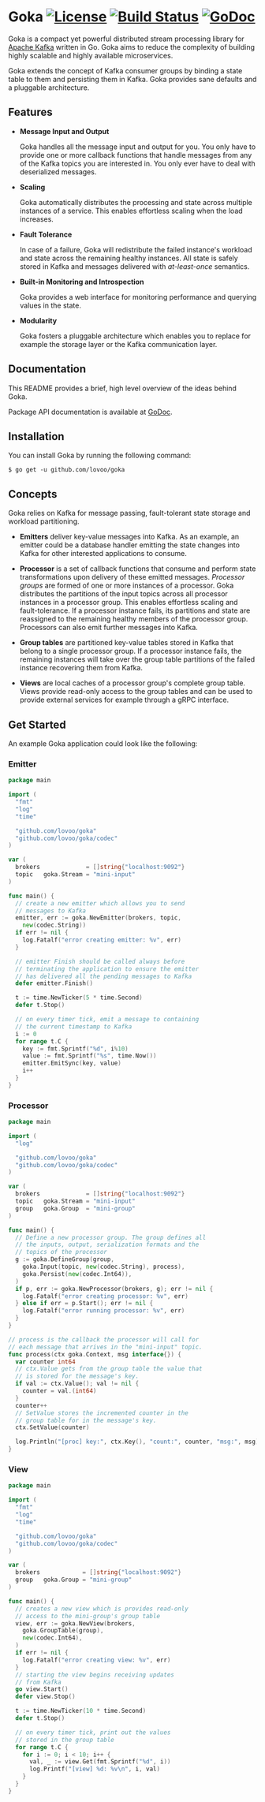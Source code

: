 # Goka [![License](https://img.shields.io/badge/License-BSD%203--Clause-blue.svg)](https://opensource.org/licenses/BSD-3-Clause) [![Build Status](https://travis-ci.org/lovoo/goka.svg?branch=master)](https://travis-ci.org/lovoo/goka) [![GoDoc](https://godoc.org/github.com/lovoo/goka?status.svg)](https://godoc.org/github.com/lovoo/goka)

Goka is a compact yet powerful distributed stream processing library for [Apache Kafka] written in Go. Goka aims to reduce the complexity of building highly scalable and highly available microservices.

Goka extends the concept of Kafka consumer groups by binding a state table to them and persisting them in Kafka. Goka provides sane defaults and a pluggable architecture.

## Features
  * **Message Input and Output**

    Goka handles all the message input and output for you. You only have to provide one or more callback functions that handle messages from any of the Kafka topics you are interested in. You only ever have to deal with deserialized messages.

  * **Scaling**

    Goka automatically distributes the processing and state across multiple instances of a service. This enables effortless scaling when the load increases.

  * **Fault Tolerance**

    In case of a failure, Goka will redistribute the failed instance's workload and state across the remaining healthy instances. All state is safely stored in Kafka and messages delivered with *at-least-once* semantics.

  * **Built-in Monitoring and Introspection**

    Goka provides a web interface for monitoring performance and querying values in the state.

  * **Modularity**

    Goka fosters a pluggable architecture which enables you to replace for example the storage layer or the Kafka communication layer.

## Documentation

This README provides a brief, high level overview of the ideas behind Goka.

Package API documentation is available at [GoDoc].

## Installation

You can install Goka by running the following command:

``$ go get -u github.com/lovoo/goka``

## Concepts

Goka relies on Kafka for message passing, fault-tolerant state storage and workload partitioning.

* **Emitters** deliver key-value messages into Kafka. As an example, an emitter could be a database handler emitting the state changes into Kafka for other interested applications to consume.

* **Processor** is a set of callback functions that consume and perform state transformations upon delivery of these emitted messages. *Processor groups* are formed of one or more instances of a processor. Goka distributes the partitions of the input topics across all processor instances in a processor group. This enables effortless scaling and fault-tolerance. If a processor instance fails, its partitions and state are reassigned to the remaining healthy members of the processor group. Processors can also emit further messages into Kafka.

* **Group tables** are partitioned key-value tables stored in Kafka that belong to a single processor group. If a processor instance fails, the remaining instances will take over the group table partitions of the failed instance recovering them from Kafka.

* **Views** are local caches of a processor group's complete group table. Views provide read-only access to the group tables and can be used to provide external services for example through a gRPC interface.


## Get Started

An example Goka application could look like the following:

### Emitter
```go
package main

import (
  "fmt"
  "log"
  "time"

  "github.com/lovoo/goka"
  "github.com/lovoo/goka/codec"
)

var (
  brokers             = []string{"localhost:9092"}
  topic   goka.Stream = "mini-input"
)

func main() {
  // create a new emitter which allows you to send
  // messages to Kafka
  emitter, err := goka.NewEmitter(brokers, topic,
    new(codec.String))
  if err != nil {
    log.Fatalf("error creating emitter: %v", err)
  }

  // emitter Finish should be called always before
  // terminating the application to ensure the emitter
  // has delivered all the pending messages to Kafka
  defer emitter.Finish()

  t := time.NewTicker(5 * time.Second)
  defer t.Stop()

  // on every timer tick, emit a message to containing
  // the current timestamp to Kafka
  i := 0
  for range t.C {
    key := fmt.Sprintf("%d", i%10)
    value := fmt.Sprintf("%s", time.Now())
    emitter.EmitSync(key, value)
    i++
  }
}
```

### Processor
```go
package main

import (
  "log"

  "github.com/lovoo/goka"
  "github.com/lovoo/goka/codec"
)

var (
  brokers             = []string{"localhost:9092"}
  topic   goka.Stream = "mini-input"
  group   goka.Group  = "mini-group"
)

func main() {
  // Define a new processor group. The group defines all
  // the inputs, output, serialization formats and the
  // topics of the processor
  g := goka.DefineGroup(group,
    goka.Input(topic, new(codec.String), process),
    goka.Persist(new(codec.Int64)),
  )
  if p, err := goka.NewProcessor(brokers, g); err != nil {
    log.Fatalf("error creating processor: %v", err)
  } else if err = p.Start(); err != nil {
    log.Fatalf("error running processor: %v", err)
  }
}

// process is the callback the processor will call for
// each message that arrives in the "mini-input" topic.
func process(ctx goka.Context, msg interface{}) {
  var counter int64
  // ctx.Value gets from the group table the value that
  // is stored for the message's key.
  if val := ctx.Value(); val != nil {
    counter = val.(int64)
  }
  counter++
  // SetValue stores the incremented counter in the
  // group table for in the message's key.
  ctx.SetValue(counter)

  log.Println("[proc] key:", ctx.Key(), "count:", counter, "msg:", msg)
}
```

### View
```go
package main

import (
  "fmt"
  "log"
  "time"

  "github.com/lovoo/goka"
  "github.com/lovoo/goka/codec"
)

var (
  brokers            = []string{"localhost:9092"}
  group   goka.Group = "mini-group"
)

func main() {
  // creates a new view which is provides read-only
  // access to the mini-group's group table
  view, err := goka.NewView(brokers,
    goka.GroupTable(group),
    new(codec.Int64),
  )
  if err != nil {
    log.Fatalf("error creating view: %v", err)
  }
  // starting the view begins receiving updates
  // from Kafka
  go view.Start()
  defer view.Stop()

  t := time.NewTicker(10 * time.Second)
  defer t.Stop()

  // on every timer tick, print out the values
  // stored in the group table
  for range t.C {
    for i := 0; i < 10; i++ {
      val, _ := view.Get(fmt.Sprintf("%d", i))
      log.Printf("[view] %d: %v\n", i, val)
    }
  }
}
```

[Apache Kafka]: https://kafka.apache.org/
[GoDoc]: https://godoc.org/github.com/lovoo/goka
